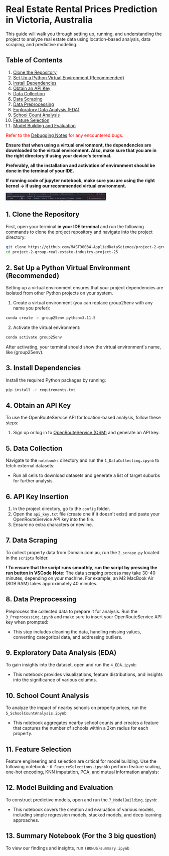 # Real Estate Rental Prices Prediction in Victoria, Australia

This guide will walk you through setting up, running, and understanding the project to analyze real estate data using location-based analysis, data scraping, and predictive modeling.

## Table of Contents
1. [Clone the Repository](#1-clone-the-repository)
2. [Set Up a Python Virtual Environment (Recommended)](#2-set-up-a-python-virtual-environment-recommended)
3. [Install Dependencies](#3-install-dependencies)
4. [Obtain an API Key](#4-obtain-an-api-key)
5. [Data Collection](#5-data-collection)
6. [Data Scraping](#6-data-scraping)
7. [Data Preprocessing](#7-data-preprocessing)
8. [Exploratory Data Analysis (EDA)](#8-exploratory-data-analysis-eda)
9. [School Count Analysis](#9-school-count-analysis)
10. [Feature Selection](#10-feature-selection)
11. [Model Building and Evaluation](#11-model-building-and-evaluation)

<span style="color:red">Refer to the [Debugging Notes](https://docs.google.com/document/d/1ZG4e5yGeJs5okkPj9j3ZS71zCII-B25ysQY466xIou8/edit?usp=sharing) for any encountered bugs.</span>

**Ensure that when using a virtual environment, the dependencies are downloaded to the virtual environment. Also, make sure that you are in the right directory if using your device's terminal.**

**Preferably, all the installation and activation of environment should be done in the terminal of your IDE.**

**If running code of jupyter notebook, make sure you are using the right kernel -> <group25env> if using our recommended virtual environment.**

![Jupyter Kernel](images/kernel.png)

## 1. Clone the Repository

First, open your terminal **in your IDE terminal** and run the following commands to clone the project repository and navigate into the project directory:

```bash
git clone https://github.com/MAST30034-AppliedDataScience/project-2-group-real-estate-industry-project-25.git
cd project-2-group-real-estate-industry-project-25
```

## 2. Set Up a Python Virtual Environment (Recommended)
Setting up a virtual environment ensures that your project dependencies are isolated from other Python projects on your system.

1. Create a virtual environment (you can replace group25env with any name you prefer):
``` bash
conda create -n group25env python=3.11.5
```

2. Activate the virtual environment:

  ``` bash
  conda activate group25env
  ```


After activating, your terminal should show the virtual environment's name, like (group25env).


## 3. Install Dependencies

Install the required Python packages by running:

```bash
pip install -r requirements.txt
```

## 4. Obtain an API Key

To use the OpenRouteService API for location-based analysis, follow these steps:

1. Sign up or log in to [OpenRouteService (OSM)](https://openrouteservice.org/dev/#/login) and generate an API key.

## 5. Data Collection

Navigate to the `notebooks` directory and run the `1_DataCollecting.ipynb` to fetch external datasets:

* Run all cells to download datasets and generate a list of target suburbs for further analysis.

## 6. API Key Insertion
1. In the project directory, go to the `config` folder.
2. Open the `api_key.txt` file (create one if it doesn't exist) and paste your OpenRouteService API key into the file.
3. Ensure no extra characters or newline.

## 7. Data Scraping

To collect property data from Domain.com.au, run the `2_scrape.py` located in the `scripts` folder. 

**! To ensure that the script runs smoothly, run the script by pressing the run button in VSCode**
**Note:** The data scraping process may take 30-40 minutes, depending on your machine. For example, an M2 MacBook Air (8GB RAM) takes approximately 40 minutes.


## 8. Data Preprocessing

Preprocess the collected data to prepare it for analysis. Run the `3_Preprocessing.ipynb` and make sure to insert your OpenRouteService API key when prompted:

* This step includes cleaning the data, handling missing values, converting categorical data, and addressing outliers.

## 9. Exploratory Data Analysis (EDA)

To gain insights into the dataset, open and run the `4_EDA.ipynb`:

* This notebook provides visualizations, feature distributions, and insights into the significance of various columns.

## 10. School Count Analysis

To analyze the impact of nearby schools on property prices, run the `5_SchoolCountAnalysis.ipynb`:

* This notebook aggregates nearby school counts and creates a feature that captures the number of schools within a 2km radius for each property.

## 11. Feature Selection

Feature engineering and selection are critical for model building. Use the following notebook - `6_FeatureSelections.ipynb`to perform feature scaling, one-hot encoding, KNN imputation, PCA, and mutual information analysis:


## 12. Model Building and Evaluation

To construct predictive models, open and run the `7_ModelBuilding.ipynb`:

* This notebook covers the creation and evaluation of various models, including simple regression models, stacked models, and deep learning approaches.

## 13. Summary Notebook (For the 3 big question)

To view our findings and insights, run `(BONUS)summary.ipynb`